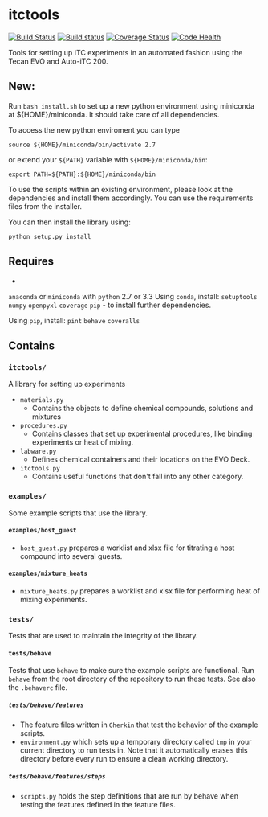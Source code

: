 # itctools

[![Build Status](https://travis-ci.org/choderalab/itctools.svg)](https://travis-ci.org/choderalab/itctools)
[![Build status](https://ci.appveyor.com/api/projects/status/eexd1la2ghs518mc?svg=true)](https://ci.appveyor.com/project/bas-rustenburg/itctools)
[![Coverage Status](https://coveralls.io/repos/choderalab/itctools/badge.png)](https://coveralls.io/r/choderalab/itctools)
[![Code Health](https://landscape.io/github/choderalab/itctools/master/landscape.svg)](https://landscape.io/github/choderalab/itctools/master)

Tools for setting up ITC experiments in an automated fashion using the Tecan EVO and Auto-iTC 200.

## New:

Run `bash install.sh` to set up a new python environment using miniconda at ${HOME}/miniconda. It should take care of all dependencies.

To access the new python enviroment you can type
```shell
source ${HOME}/miniconda/bin/activate 2.7
```
or extend your `${PATH}` variable with `${HOME}/miniconda/bin`:
```shell
export PATH=${PATH}:${HOME}/miniconda/bin
```
To use the scripts within an existing environment, please look at the dependencies and install them accordingly. You can use the requirements files from the installer.

You can then install the library using:
```shell
python setup.py install
```

## Requires
-
`anaconda` or `miniconda` with `python` 2.7 or 3.3
Using `conda`, install:
`setuptools`
`numpy`
`openpyxl`
`coverage`
`pip` - to install further dependencies.

Using `pip`, install:
`pint`
`behave`
`coveralls`

## Contains

### `itctools/`

A library for setting up experiments

  - `materials.py`
    - Contains the objects to define chemical compounds, solutions and mixtures
  - `procedures.py`
    - Contains classes that set up experimental procedures, like binding experiments or heat of mixing.
  - `labware.py`
    - Defines chemical containers and their locations on the EVO Deck.
  - `itctools.py`
    - Contains useful functions that don't fall into any other category.

### `examples/`

Some example scripts that use the library.

#### `examples/host_guest`

  - `host_guest.py` prepares a worklist and xlsx file for titrating a host compound into several guests.

#### `examples/mixture_heats`

  -  `mixture_heats.py` prepares a worklist and xlsx file for performing heat of mixing experiments.

### `tests/`

Tests that are used to maintain the integrity of the library.

#### `tests/behave`

Tests that use `behave` to make sure the example scripts are functional. Run `behave` from the root directory of the repository to run these tests. See also the `.behaverc` file.

##### `tests/behave/features`

- The feature files written in `Gherkin` that test the behavior of the example scripts.
- `environment.py` which sets up a temporary directory called `tmp` in your current directory to run tests in. Note that it automatically erases this directory before every run to ensure a clean working directory.

##### `tests/behave/features/steps`
- `scripts.py` holds the step definitions that are run by behave when testing the features defined in the feature files.
